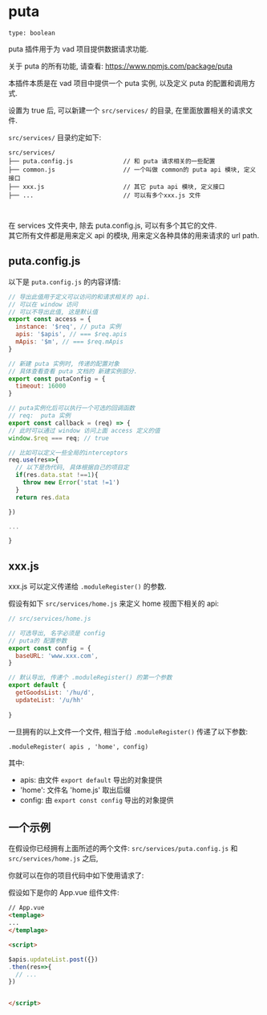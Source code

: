 # puta

`type: boolean`

puta 插件用于为 vad 项目提供数据请求功能. 

关于 puta 的所有功能, 请查看: https://www.npmjs.com/package/puta 

本插件本质是在 vad 项目中提供一个 puta 实例, 以及定义 puta 的配置和调用方式.

设置为 true 后, 可以新建一个 `src/services/` 的目录, 在里面放置相关的请求文件.

`src/services/` 目录约定如下: 

```
src/services/
├── puta.config.js              // 和 puta 请求相关的一些配置
├── common.js                   // 一个叫做 common的 puta api 模块, 定义接口
├── xxx.js                      // 其它 puta api 模块, 定义接口
├── ...                         // 可以有多个xxx.js 文件



```
在 services 文件夹中, 除去 puta.config.js, 可以有多个其它的文件.  
其它所有文件都是用来定义 api 的模块, 用来定义各种具体的用来请求的 url path.

## puta.config.js

以下是 `puta.config.js` 的内容详情:

```js
// 导出此值用于定义可以访问的和请求相关的 api.
// 可以在 window 访问
// 可以不导出此值, 这是默认值
export const access = {
  instance: '$req', // puta 实例
  apis: '$apis', // === $req.apis
  mApis: '$m', // === $req.mApis
}

// 新建 puta 实例时, 传递的配置对象
// 具体查看查看 puta 文档的 新建实例部分.
export const putaConfig = {
  timeout: 16000
}

// puta实例化后可以执行一个可选的回调函数
// req:  puta 实例
export const callback = (req) => {
// 此时可以通过 window 访问上面 access 定义的值
window.$req === req; // true

// 比如可以定义一些全局的interceptors
req.use(res=>{
  // 以下是伪代码, 具体根据自己的项目定
  if(res.data.stat !==1){
    throw new Error('stat !=1')
  }
  return res.data

})

...

}

```

## xxx.js

xxx.js 可以定义传递给 `.moduleRegister()` 的参数.

假设有如下 `src/services/home.js` 来定义 home 视图下相关的 api:

```js
// src/services/home.js

// 可选导出, 名字必须是 config
// puta的 配置参数
export const config = {
  baseURL: 'www.xxx.com',
}

// 默认导出, 传递个 .moduleRegister() 的第一个参数
export default {
  getGoodsList: '/hu/d',
  updateList: '/u/hh'
  
}

```
一旦拥有的以上文件一个文件, 相当于给 `.moduleRegister()` 传递了以下参数:

`.moduleRegister( apis , 'home', config)`

其中: 
* apis: 由文件 `export default` 导出的对象提供
* 'home': 文件名 'home.js' 取出后缀
* config: 由 `export const config` 导出的对象提供


## 一个示例

在假设你已经拥有上面所述的两个文件: `src/services/puta.config.js` 和 `src/services/home.js` 之后, 

你就可以在你的项目代码中如下使用请求了:

假设如下是你的 App.vue 组件文件:

```html
// App.vue
<templage>
...
</templage>

<script>

$apis.updateList.post({})
.then(res=>{
  // ...
})


</script>


```

